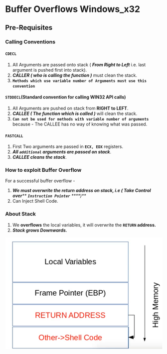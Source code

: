 # Buffer Overflows Windows_x32

## Pre-Requisites

### Calling Conventions

#### `CDECL`

1. All Arguments are passed onto stack ( _**From Right to Left**_ i.e. last argument is pushed first into stack).
2. _**CALLER ( who is calling the function )**_ must clean the stack.
3. **`Methods which use variable number of Arguments must use this convention`**

#### `STDDECL`(Standard convention for calling WIN32 API calls)

1. All Arguments are pushed on stack from **RIGHT to LEFT**.
2. _**CALLEE ( The function which is called )**_ will clean the stack.
3. **`Can not be used for methods with variable number of arguments`** because - The CALLEE has no way of knowing what was passed.

#### `FASTCALL`

1. First Two arguments are passed in **`ECX, EDX`** registers.
2. _**All `additional` arguments are passed on stack**_.
3. _**CALLEE cleans the stack**_.

### How to exploit Buffer Overflow

For a successful buffer overflow -

1. _**We must overwrite the return address on stack, i.e ( Take Control over**** ****`Instruction Pointer`**** ****)**_
2. Can Inject Shell Code.

### About Stack

1. We **overflows** the local variables, it will overwrite the **`RETURN` address.**
2. _**Stack grows Downwards.**_

![](assets_md/Pasted%20image%2020220319114135.png)
